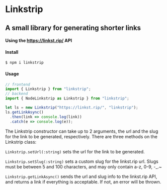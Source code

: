 # Linkstrip
## A small library for generating shorter links
#### Using the https://linkst.rip/ API

#### Install

`$ npm i linkstrip`

#### Usage

```javascript
// frontend
import { Linkstrip } from "linkstrip";
// backend
import { NodeLinkstrip as Linkstrip } from "linkstrip";

let ls = new Linkstrip("https://linkst.rip/", "linkstrip");
ls.getLinkAsync()
  .then(link => console.log(link))
  .catch(e => console.log(e));
```
The Linkstrip constructor can take up to 2 arguments, the url and the slug for the link to be generated, respectively.
There are three methods on the Linkstrip class:

`Linkstrip.setUrl(:string)` sets the url for the link to be generated.

`Linkstrip.setSlug(:string)` sets a custom slug for the linkst.rip url. Slugs must be between 5 and 100 characters, and may only contain a-z, 0-9, -_.~

`Linkstrip.getLinkAsync()` sends the url and slug info to the linkst.rip API, and returns a link if everything is acceptable. If not, an error will be thrown.
